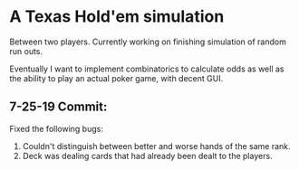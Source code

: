 # A Texas Hold'em simulation

Between two players. Currently working on finishing simulation of random run outs.

Eventually I want to implement combinatorics to calculate odds as well as the ability to play an actual poker game, with decent GUI.


## 7-25-19 Commit:
Fixed the following bugs:

1. Couldn't distinguish between better and worse hands of the same rank.
2. Deck was dealing cards that had already been dealt to the players.